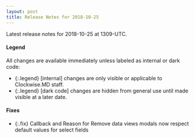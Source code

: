 ```yaml
---
layout: post
title: Release Notes for 2018-10-25
---
```


Latest release notes for 2018-10-25 at 1309-UTC.

<div class='legend' markdown='1'>

#### Legend

All changes are available immediately unless labeled as internal or dark code:

- {:.legend} [internal] changes are only visible or applicable to Clockwise.MD staff.
- {:.legend} [dark code] changes are hidden from general use until made visible at a later date.

</div>


<div class='fixes' markdown='1'>

#### Fixes

- {:.fix} Callback and Reason for Remove data views modals now respect default values for select fields

</div>
